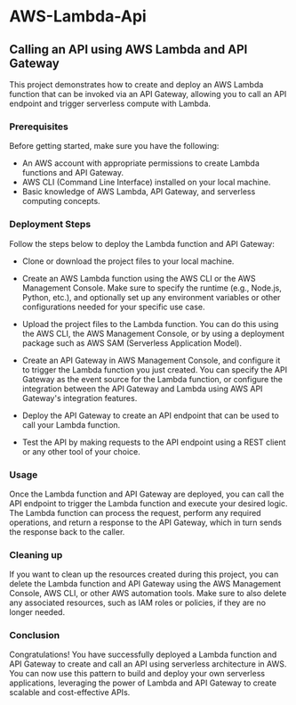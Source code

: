 # AWS-Lambda-Api

## Calling an API using AWS Lambda and API Gateway
This project demonstrates how to create and deploy an AWS Lambda function that can be invoked via an API Gateway, allowing you to call an API endpoint and trigger serverless compute with Lambda.

### Prerequisites
Before getting started, make sure you have the following:

- An AWS account with appropriate permissions to create Lambda functions and API Gateway.
- AWS CLI (Command Line Interface) installed on your local machine.
- Basic knowledge of AWS Lambda, API Gateway, and serverless computing concepts.

### Deployment Steps
Follow the steps below to deploy the Lambda function and API Gateway:

- Clone or download the project files to your local machine.

- Create an AWS Lambda function using the AWS CLI or the AWS Management Console. Make sure to specify the runtime (e.g., Node.js, Python, etc.), and optionally set up any environment variables or other configurations needed for your specific use case.

- Upload the project files to the Lambda function. You can do this using the AWS CLI, the AWS Management Console, or by using a deployment package such as AWS SAM (Serverless Application Model).

- Create an API Gateway in AWS Management Console, and configure it to trigger the Lambda function you just created. You can specify the API Gateway as the event source for the Lambda function, or configure the integration between the API Gateway and Lambda using AWS API Gateway's integration features.

- Deploy the API Gateway to create an API endpoint that can be used to call your Lambda function.

- Test the API by making requests to the API endpoint using a REST client or any other tool of your choice.

### Usage
Once the Lambda function and API Gateway are deployed, you can call the API endpoint to trigger the Lambda function and execute your desired logic. The Lambda function can process the request, perform any required operations, and return a response to the API Gateway, which in turn sends the response back to the caller.

### Cleaning up
If you want to clean up the resources created during this project, you can delete the Lambda function and API Gateway using the AWS Management Console, AWS CLI, or other AWS automation tools. Make sure to also delete any associated resources, such as IAM roles or policies, if they are no longer needed.

### Conclusion
Congratulations! You have successfully deployed a Lambda function and API Gateway to create and call an API using serverless architecture in AWS. You can now use this pattern to build and deploy your own serverless applications, leveraging the power of Lambda and API Gateway to create scalable and cost-effective APIs.
